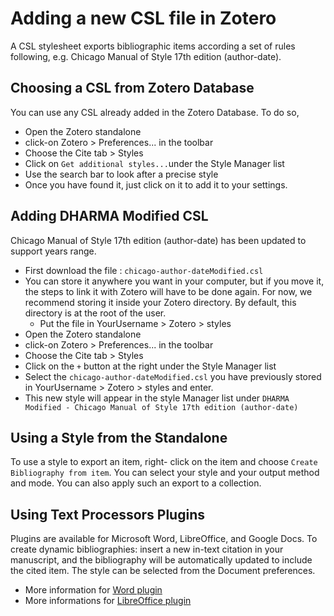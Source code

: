 # Adding a new CSL file in Zotero

A CSL stylesheet exports bibliographic items according a set of rules following, e.g. Chicago Manual of Style 17th edition (author-date).

## Choosing a CSL from Zotero Database
You can use any CSL already added in the Zotero Database. To do so,
- Open the Zotero standalone
- click-on Zotero > Preferences... in the toolbar
- Choose the Cite tab > Styles
- Click on `Get additional styles...`under the Style Manager list
- Use the search bar to look after a precise style
- Once you have found it, just click on it to add it to your settings.

## Adding DHARMA Modified CSL
Chicago Manual of Style 17th edition (author-date) has been updated to support years range.
- First download the file :   `chicago-author-dateModified.csl`
- You can store it anywhere you want in your computer, but if you move it, the steps to link it with Zotero will have to be done again. For now, we recommend storing it inside your Zotero directory. By default, this directory is at the root of the user.
  - Put the file in YourUsername > Zotero > styles
- Open the Zotero standalone
- click-on Zotero > Preferences... in the toolbar
- Choose the Cite tab > Styles
- Click on the `+` button at the right under the Style Manager list
- Select the `chicago-author-dateModified.csl` you have previously stored in YourUsername > Zotero > styles and enter.
- This new style will appear in the style Manager list under `DHARMA Modified - Chicago Manual of Style 17th edition (author-date)`

## Using a Style from the Standalone
To use a style to export an item, right- click on the item and choose `Create Bibliography from item`. You can select your style and your output method and mode.
You can also apply such an export to a collection.

## Using Text Processors Plugins
Plugins are available for Microsoft Word, LibreOffice, and Google Docs.
To create dynamic bibliographies: insert a new in-text citation in your manuscript, and the bibliography will be automatically updated to include the cited item. The style can be selected from the Document preferences.   
- More information for [Word plugin](https://www.zotero.org/support/word_processor_plugin_usage)
- More informations for [LibreOffice plugin](https://www.zotero.org/support/libreoffice_writer_plugin_usage)
